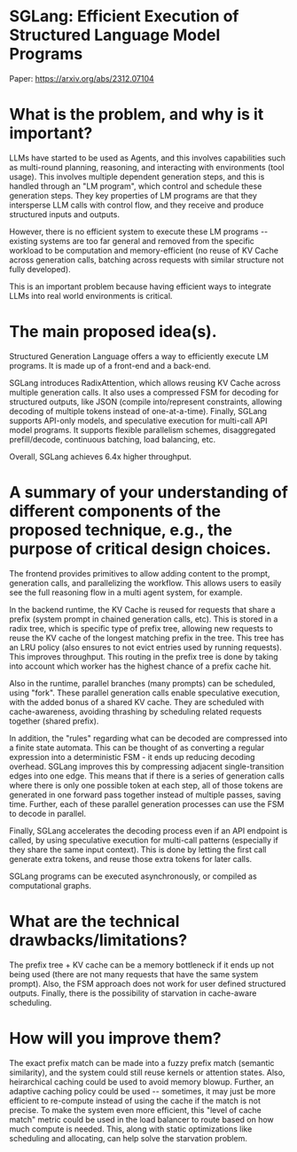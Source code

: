 # SGLang: Efficient Execution of Structured Language Model Programs
Paper: https://arxiv.org/abs/2312.07104

# What is the problem, and why is it important?
LLMs have started to be used as Agents, and this involves capabilities such as multi-round planning, reasoning, and interacting with environments (tool usage). This involves multiple dependent generation steps, and this is handled through an "LM program", which control and schedule these generation steps. They key properties of LM programs are that they intersperse LLM calls with control flow, and they receive and produce structured inputs and outputs. 

However, there is no efficient system to execute these LM programs -- existing systems are too far general and removed from the specific workload to be computation and memory-efficient (no reuse of KV Cache across generation calls, batching across requests with similar structure not fully developed). 

This is an important problem because having efficient ways to integrate LLMs into real world environments is critical. 

# The main proposed idea(s).
Structured Generation Language offers a way to efficiently execute LM programs. It is made up of a front-end and a back-end. 

SGLang introduces RadixAttention, which allows reusing KV Cache across multiple generation calls. It also uses a compressed FSM for decoding for structured outputs, like JSON (compile into/represent constraints, allowing decoding of multiple tokens instead of one-at-a-time). Finally, SGLang supports API-only models, and speculative execution for multi-call API model programs. It supports flexible parallelism schemes, disaggregated prefill/decode, continuous batching, load balancing, etc. 

Overall, SGLang achieves 6.4x higher throughput. 

# A summary of your understanding of different components of the proposed technique, e.g., the purpose of critical design choices.
The frontend provides primitives to allow adding content to the prompt, generation calls, and parallelizing the workflow. This allows users to easily see the full reasoning flow in a multi agent system, for example. 

In the backend runtime, the KV Cache is reused for requests that share a prefix (system prompt in chained generation calls, etc). This is stored in a radix tree, which is specific type of prefix tree, allowing new requests to reuse the KV cache of the longest matching prefix in the tree. This tree has an LRU policy (also ensures to not evict entries used by running requests). This improves throughput. This routing in the prefix tree is done by taking into account which worker has the highest chance of a prefix cache hit. 

Also in the runtime, parallel branches (many prompts) can be scheduled, using "fork". These parallel generation calls enable speculative execution, with the added bonus of a shared KV cache. They are scheduled with cache-awareness, avoiding thrashing by scheduling related requests together (shared prefix). 

In addition, the "rules" regarding what can be decoded are compressed into a finite state automata. This can be thought of as converting a regular expression into a deterministic FSM - it ends up reducing decoding overhead. SGLang improves this by compressing adjacent single-transition edges into one edge. This means that if there is a series of generation calls where there is only one possible token at each step, all of those tokens are generated in one forward pass together instead of multiple passes, saving time. Further, each of these parallel generation processes can use the FSM to decode in parallel. 

Finally, SGLang accelerates the decoding process even if an API endpoint is called, by using speculative execution for multi-call patterns (especially if they share the same input context). This is done by letting the first call generate extra tokens, and reuse those extra tokens for later calls. 

SGLang programs can be executed asynchronously, or compiled as computational graphs. 

# What are the technical drawbacks/limitations?
The prefix tree + KV cache can be a memory bottleneck if it ends up not being used (there are not many requests that have the same system prompt). Also, the FSM approach does not work for user defined structured outputs. Finally, there is the possibility of starvation in cache-aware scheduling. 
# How will you improve them?
The exact prefix match can be made into a fuzzy prefix match (semantic similarity), and the system could still reuse kernels or attention states. Also, heirarchical caching could be used to avoid memory blowup. Further, an adaptive caching policy could be used -- sometimes, it may just be more efficient to re-compute instead of using the cache if the match is not precise. To make the system even more efficient, this "level of cache match" metric could be used in the load balancer to route based on how much compute is needed. This, along with static optimizations like scheduling and allocating, can help solve the starvation problem. 
